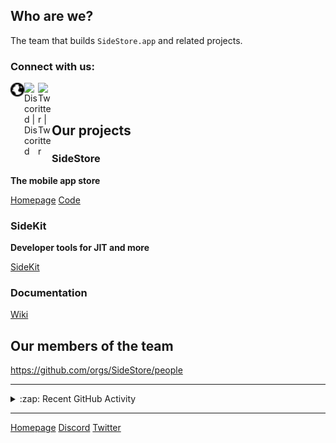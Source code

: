 <!-- 
Docs: How to use GitHub README and actions to auto-generate embedded content.
https://github.com/anuraghazra/github-readme-stats
https://www.youtube.com/watch?v=n6d4KHSKqGk
https://github.com/rahuldkjain/github-profile-readme-generator
 -->

## Who are we?

The team that builds `SideStore.app` and related projects.

### Connect with us:

<!--
[![Website](https://img.shields.io/website?label=sidestore.io&style=for-the-badge&url=https://sidestore.io)](https://sidestore.io)
[![Twitter Follow](https://img.shields.io/twitter/follow/sidestore_io?color=1DA1F2&logo=twitter&style=for-the-badge)](https://twitter.com/intent/follow?original_referer=https%3A%2F%2Fgithub.com%2Fsidestore&screen_name=sidestore)
[![GitHub Followers](https://img.shields.io/github/followers/sidestore?style=for-the-badge)]()
[![GitHub Sponsors](https://img.shields.io/github/sponsors/sidestore?style=for-the-badge
)]() 
-->

[<img align="left" alt="sidestore.io" width="22px" src="https://raw.githubusercontent.com/iconic/open-iconic/master/svg/globe.svg" />][website]
[<img align="left" alt="Discord | Discord" width="22px" src="https://cdn.jsdelivr.net/npm/simple-icons@v3/icons/discord.svg" />][discord]
[<img align="left" alt="Twitter | Twitter" width="22px" src="https://cdn.jsdelivr.net/npm/simple-icons@v3/icons/twitter.svg" />][twitter]

<br />
<br />

## Our projects

### SideStore

__The mobile app store__

[Homepage][website]
[Code][git.sidestore]

### SideKit

__Developer tools for JIT and more__

[SideKit][git.sidekit]

### Documentation

[Wiki][wiki]

## Our members of the team

https://github.com/orgs/SideStore/people

---

<details>
  <summary>:zap: Recent GitHub Activity</summary>

<!--START_SECTION:activity-->
1. 🗣 Commented on [#496](https://github.com/SideStore/SideStore/issues/496) in [SideStore/SideStore](https://github.com/SideStore/SideStore)
2. 🗣 Commented on [#496](https://github.com/SideStore/SideStore/issues/496) in [SideStore/SideStore](https://github.com/SideStore/SideStore)
3. 🗣 Commented on [#496](https://github.com/SideStore/SideStore/issues/496) in [SideStore/SideStore](https://github.com/SideStore/SideStore)
4. ❗️ Opened issue [#627](https://github.com/SideStore/SideStore/issues/627) in [SideStore/SideStore](https://github.com/SideStore/SideStore)
5. 🗣 Commented on [#496](https://github.com/SideStore/SideStore/issues/496) in [SideStore/SideStore](https://github.com/SideStore/SideStore)
6. ❗️ Opened issue [#626](https://github.com/SideStore/SideStore/issues/626) in [SideStore/SideStore](https://github.com/SideStore/SideStore)
7. 🗣 Commented on [#624](https://github.com/SideStore/SideStore/issues/624) in [SideStore/SideStore](https://github.com/SideStore/SideStore)
8. ❗️ Closed issue [#624](https://github.com/SideStore/SideStore/issues/624) in [SideStore/SideStore](https://github.com/SideStore/SideStore)
9. 🗣 Commented on [#624](https://github.com/SideStore/SideStore/issues/624) in [SideStore/SideStore](https://github.com/SideStore/SideStore)
10. ❗️ Opened issue [#625](https://github.com/SideStore/SideStore/issues/625) in [SideStore/SideStore](https://github.com/SideStore/SideStore)
11. ❗️ Opened issue [#624](https://github.com/SideStore/SideStore/issues/624) in [SideStore/SideStore](https://github.com/SideStore/SideStore)
12. 🗣 Commented on [#623](https://github.com/SideStore/SideStore/issues/623) in [SideStore/SideStore](https://github.com/SideStore/SideStore)
13. 🗣 Commented on [#623](https://github.com/SideStore/SideStore/issues/623) in [SideStore/SideStore](https://github.com/SideStore/SideStore)
14. 🗣 Commented on [#623](https://github.com/SideStore/SideStore/issues/623) in [SideStore/SideStore](https://github.com/SideStore/SideStore)
15. 🗣 Commented on [#623](https://github.com/SideStore/SideStore/issues/623) in [SideStore/SideStore](https://github.com/SideStore/SideStore)
16. ❗️ Opened issue [#623](https://github.com/SideStore/SideStore/issues/623) in [SideStore/SideStore](https://github.com/SideStore/SideStore)
17. 🗣 Commented on [#538](https://github.com/SideStore/SideStore/issues/538) in [SideStore/SideStore](https://github.com/SideStore/SideStore)
18. 🗣 Commented on [#538](https://github.com/SideStore/SideStore/issues/538) in [SideStore/SideStore](https://github.com/SideStore/SideStore)
19. 🗣 Commented on [#538](https://github.com/SideStore/SideStore/issues/538) in [SideStore/SideStore](https://github.com/SideStore/SideStore)
20. 🗣 Commented on [#538](https://github.com/SideStore/SideStore/issues/538) in [SideStore/SideStore](https://github.com/SideStore/SideStore)
<!--END_SECTION:activity-->

</details>

---

[Homepage][patreon] [Discord][discord] [Twitter][twitter]

<!--
- [Patreon][patreon]
- [OpenCollective][opencollective]
- [YouTube][youtube]
-->

[website]: https://sidestore.io
[wiki]: https://wiki.sidestore.io
[twitter]: https://twitter.com/sidestore_io
[discord]: https://discord.gg/sidestore-949183273383395328
[youtube]: https://youtube.com/TODO
[patreon]: https://www.patreon.com/SideStore
[opencollective]: https://opencollective.com/TODO
[git.sidestore]: https://github.com/SideStore/SideStore/
[git.sidekit]: https://github.com/SideStore/SideKit

